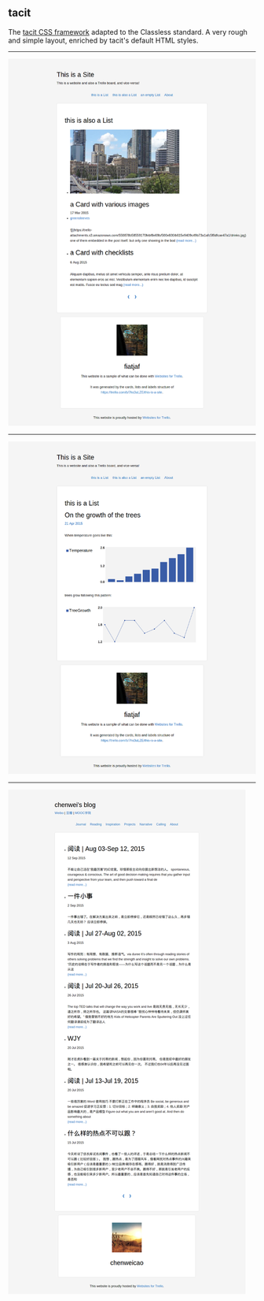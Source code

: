## tacit

The [tacit CSS framework](https://github.com/yegor256/tacit) adapted to the Classless standard.
A very rough and simple layout, enriched by tacit's default HTML styles.

---

![](screenshots/tacit-1.png)

---

![](screenshots/tacit-2.png)

---

![](screenshots/tacit-3.png)
